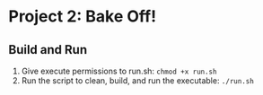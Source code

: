 # Project 2: Bake Off!

## Build and Run
1. Give execute permissions to run.sh: `chmod +x run.sh`
2. Run the script to clean, build, and run the executable: `./run.sh` 
 


